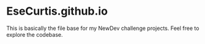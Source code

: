# EseCurtis.github.io

This is basically the file base for my NewDev challenge projects.
Feel free to explore the codebase.
